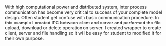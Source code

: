 With high computational power and distributed system, inter process communication has become very critical to success of your complete model design. Often student get confuse with basic communication procedure. In this example I created IPC between client and server and performed the file upload, download or delete operation on server. I created wrapper to create client, server and file handling so it will be easy for student to modified it for their own purpose.
